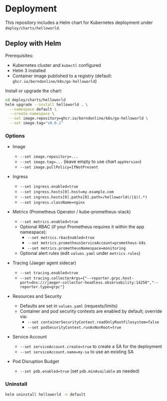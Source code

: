 # Deployment

This repository includes a Helm chart for Kubernetes deployment under `deploy/charts/helloworld`.

## Deploy with Helm

Prerequisites:

- Kubernetes cluster and `kubectl` configured
- Helm 3 installed
- Container image published to a registry (default: `ghcr.io/berndonline/k8s/go-helloworld`)

Install or upgrade the chart:

```bash
cd deploy/charts/helloworld
helm upgrade --install helloworld . \
  --namespace default \
  --create-namespace \
  --set image.repository=ghcr.io/berndonline/k8s/go-helloworld \
  --set image.tag="v0.0.1"
```

### Options

- Image
  - `--set image.repository=...`
  - `--set image.tag=...` (leave empty to use chart `appVersion`)
  - `--set image.pullPolicy=IfNotPresent`

- Ingress
  - `--set ingress.enabled=true`
  - `--set ingress.hosts[0].host=my.example.com`
  - `--set ingress.hosts[0].paths[0].path=/helloworld(/|$)(.*)`
  - `--set ingress.className=nginx`

- Metrics (Prometheus Operator / kube-prometheus-stack)
  - `--set metrics.enabled=true`
  - Optional RBAC (if your Prometheus requires it within the app namespace):
    - `--set metrics.rbacEnabled=true`
    - `--set metrics.prometheusServiceAccount=prometheus-k8s`
    - `--set metrics.prometheusNamespace=monitoring`
  - Optional alert rules (edit `values.yaml` under `metrics.rules`)

- Tracing (Jaeger agent sidecar)
  - `--set tracing.enabled=true`
  - `--set tracing.collectorArgs={"--reporter.grpc.host-port=dns:///jaeger-collector-headless.observability:14250","--reporter.type=grpc"}`

- Resources and Security
  - Defaults are set in `values.yaml` (requests/limits)
  - Container and pod security contexts are enabled by default; override via:
    - `--set containerSecurityContext.readOnlyRootFilesystem=false`
    - `--set podSecurityContext.runAsNonRoot=true`

- Service Account
  - `--set serviceAccount.create=true` to create a SA for the deployment
  - `--set serviceAccount.name=my-sa` to use an existing SA

- Pod Disruption Budget
  - `--set pdb.enabled=true` (set `pdb.minAvailable` as needed)

### Uninstall

```bash
helm uninstall helloworld -n default
```

